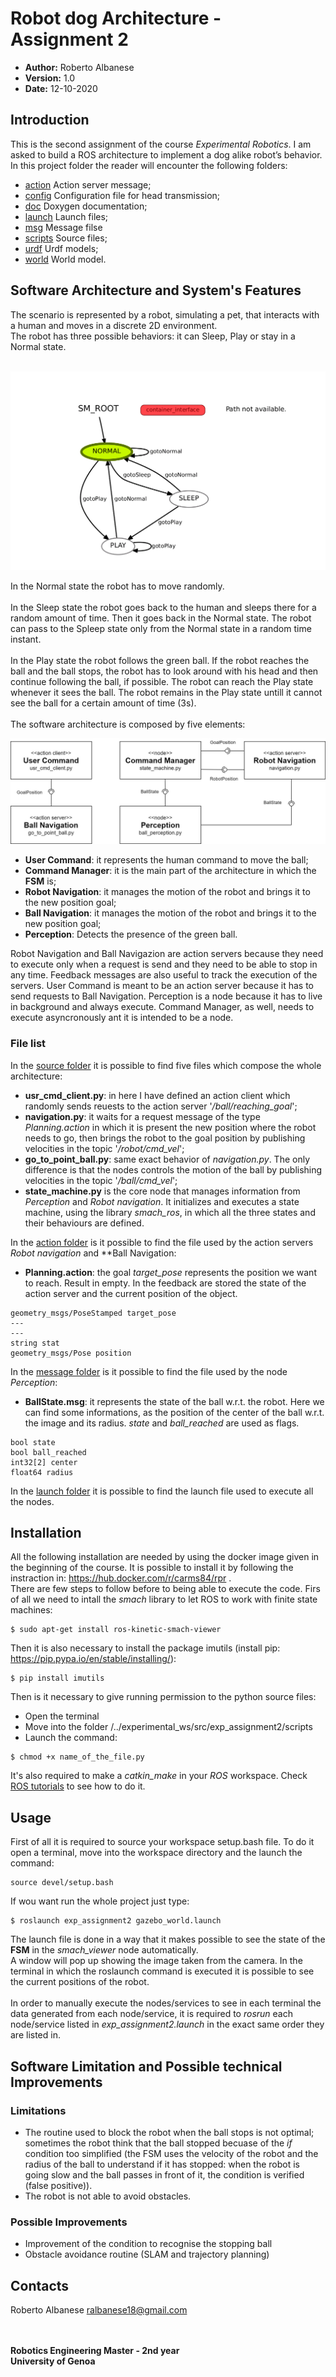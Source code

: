 # Robot dog Architecture - Assignment 2

   - __Author:__ Roberto Albanese
   - __Version:__ 1.0
   - __Date:__ 12-10-2020

## Introduction
This is the second assignment of the course *Experimental Robotics*. I am asked to build a ROS architecture to implement a dog alike robot’s behavior.
In this project folder the reader will encounter the following folders:
- [action](https://github.com/robertoalbanese/Experimental-Robotics-Laboratory/tree/master/experimental_ws/src/exp_assignment2/action) Action server message;
- [config](https://github.com/robertoalbanese/Experimental-Robotics-Laboratory/tree/master/experimental_ws/src/exp_assignment2/config) Configuration file for head transmission;
- [doc](https://github.com/robertoalbanese/Experimental-Robotics-Laboratory/tree/master/experimental_ws/src/exp_assignment2/doc/html) Doxygen documentation;
- [launch](https://github.com/robertoalbanese/Experimental-Robotics-Laboratory/tree/master/experimental_ws/src/exp_assignment2/launch) Launch files;
- [msg](https://github.com/robertoalbanese/Experimental-Robotics-Laboratory/tree/master/experimental_ws/src/exp_assignment2/msg) Message filse
- [scripts](https://github.com/robertoalbanese/Experimental-Robotics-Laboratory/tree/master/experimental_ws/src/exp_assignment2/scripts) Source files;
- [urdf](https://github.com/robertoalbanese/Experimental-Robotics-Laboratory/tree/master/experimental_ws/src/exp_assignment2/urdf) Urdf models;
- [world](https://github.com/robertoalbanese/Experimental-Robotics-Laboratory/tree/master/experimental_ws/src/exp_assignment2/world) World model.

## Software Architecture and System's Features
The scenario is represented by a robot, simulating a pet, that interacts with a human and moves in a discrete 2D environment. <br>
The robot has three possible behaviors: it can Sleep, Play or stay in a Normal state.<br><br>
<p align="center">
  <img src="https://github.com/robertoalbanese/Experimental-Robotics-Laboratory/blob/master/experimental_ws/src/exp_assignment2/FSM.png" />
</p>

In the Normal state the robot has to move randomly.<br><br>
In the Sleep state the robot goes back to the human and sleeps there for a random amount of time. Then it goes back in the Normal state. The robot can pass to the Spleep state only from the Normal state in a random time instant.<br><br>
In the Play state the robot follows the green ball. If the robot reaches the ball and the ball stops, the robot has to look around with his head and then continue following the ball, if possible. The robot can reach the Play state whenever it sees the ball. The robot remains in the Play state untill it cannot see the ball for a certain amount of time (3s).<br><br>
The software architecture is composed by five elements:
<p align="center">
  <img src="https://github.com/robertoalbanese/Experimental-Robotics-Laboratory/blob/master/experimental_ws/src/exp_assignment2/Architecture.jpg" />
</p>

* __User Command__: it represents the human command to move the ball;
* __Command Manager__: it is the main part of the architecture in which the **FSM** is;
* __Robot Navigation__: it manages the motion of the robot and brings it to the new position goal;
* __Ball Navigation__: it manages the motion of the robot and brings it to the new position goal;
* __Perception__: Detects the presence of the green ball.

Robot Navigation and Ball Navigazion are action servers because they need to execute only when a request is send and they need to be able to stop in any time. Feedback messages are also useful to track the execution of the servers.
User Command is meant to be an action server because it has to send requests to Ball Navigation.
Perception is a node because it has to live in background and always execute.
Command Manager, as well, needs to execute asyncronously ant it is intended to be a node.
### File list
In the  [source folder](https://github.com/robertoalbanese/Experimental-Robotics-Laboratory/tree/master/experimental_ws/src/exp_assignment2/scripts) it is possible to find five files which compose the whole architecture:

* __usr_cmd_client.py__: in here I have defined an action client which randomly sends reuests to the action server '*/ball/reaching_goal*';
* __navigation.py__: it waits for a request message of the type *Planning.action* in which it is present the new position where the robot needs to go, then brings the robot to the goal position by publishing velocities in the topic '*/robot/cmd_vel*';
* __go_to_point_ball.py__: same exact behavior of *navigation.py*. The only difference is that the nodes controls the motion of the ball by publishing velocities in the topic '*/ball/cmd_vel*';
* __state_machine.py__ is the core node that manages information from *Perception* and *Robot navigation*. It initializes and executes a state machine, using the library *smach_ros*, in which all the three states and their behaviours are defined.<br>

In the [action folder](https://github.com/robertoalbanese/Experimental-Robotics-Laboratory/tree/master/experimental_ws/src/exp_assignment2/action) is it possible to find the file used by the action servers *Robot navigation* and **Ball Navigation:
* __Planning.action__: the goal *target_pose* represents the position we want to reach. Result in empty. In the feedback are stored the state of the action server and the current position of the object.
```
geometry_msgs/PoseStamped target_pose
---
---
string stat
geometry_msgs/Pose position

```

In the [message folder](https://github.com/robertoalbanese/Experimental-Robotics-Laboratory/tree/master/experimental_ws/src/exp_assignment2/msg) is it possible to find the file used by the node *Perception*:
* __BallState.msg__: it represents the state of the ball w.r.t. the robot. Here we can find some informations, as the position of the center of the ball w.r.t. the image and its radius. *state* and *ball_reached* are used as flags.
```
bool state
bool ball_reached
int32[2] center
float64 radius

```

In the [launch folder](https://github.com/robertoalbanese/Experimental-Robotics-Laboratory/tree/master/experimental_ws/src/exp_assignment2/launch) it is possible to find the launch file used to execute all the nodes.

## Installation
All the following installation are needed by using the docker image given in the beginning of the course. It is possible to install it by following the instraction in: https://hub.docker.com/r/carms84/rpr .<br>
There are few steps to follow before to being able to execute the code. Firs of all we need to intall the _smach_ library to let ROS to work with finite state machines:
```
$ sudo apt-get install ros-kinetic-smach-viewer
```
Then it is also necessary to install the package imutils (install pip: https://pip.pypa.io/en/stable/installing/):

```
$ pip install imutils
```
Then is it necessary to give running permission to the python source files:
* Open the terminal
* Move into the folder /../experimental_ws/src/exp_assignment2/scripts
* Launch the command:
```
$ chmod +x name_of_the_file.py
```

It's also required to make a _catkin_make_ in your _ROS_ workspace. Check [ROS tutorials](http://wiki.ros.org/catkin/Tutorials) to see how to do it.    

## Usage
First of all it is required to source your workspace setup.bash file. To do it open a terminal, move into the workspace directory and the launch the command:
```
source devel/setup.bash
```

If wou want run the whole project just type:
```
$ roslaunch exp_assignment2 gazebo_world.launch 
```
The launch file is done in a way that it makes possible to see the state of the **FSM** in the *smach_viewer* node automatically.<br>
A window will pop up showing the image taken from the camera.
In the terminal in which the roslaunch command is executed it is possible to see the current positions of the robot.<br><br>
In order to manually execute the nodes/services to see in each terminal the data generated from each node/service, it is required to *rosrun* each node/service listed in *exp_assignment2.launch* in the exact same order they are listed in.
## Software Limitation and Possible technical Improvements
### Limitations
- The routine used to block the robot when the ball stops is not optimal; sometimes the robot think that the ball stopped becuase of the *if* condition too simplified (the FSM uses the velocity of the robot and the radius of the ball to understand if it has stopped: when the robot is going slow and the ball passes in front of it, the condition is verified (false positive)).
- The robot is not able to avoid obstacles.
### Possible Improvements
- Improvement of the condition to recognise the stopping ball
- Obstacle avoidance routine (SLAM and trajectory planning)
## Contacts
Roberto Albanese ralbanese18@gmail.com
<br>
<br>
<br>

**Robotics Engineering Master - 2nd year**  <br>
**University of Genoa**
